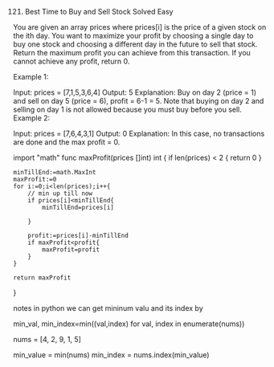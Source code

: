 

121. Best Time to Buy and Sell Stock
Solved
Easy

You are given an array prices where prices[i] is the price of a given stock on the ith day.
You want to maximize your profit by choosing a single day to buy one stock and choosing a different day in the future to sell that stock.
Return the maximum profit you can achieve from this transaction. If you cannot achieve any profit, return 0.


Example 1:

Input: prices = [7,1,5,3,6,4]
Output: 5
Explanation: Buy on day 2 (price = 1) and sell on day 5 (price = 6), profit = 6-1 = 5.
Note that buying on day 2 and selling on day 1 is not allowed because you must buy before you sell.
Example 2:

Input: prices = [7,6,4,3,1]
Output: 0
Explanation: In this case, no transactions are done and the max profit = 0.


import "math"
func maxProfit(prices []int) int {
if len(prices) < 2 {
		return 0 
	}

    minTillEnd:=math.MaxInt
    maxProfit:=0
    for i:=0;i<len(prices);i++{
        // min up till now
        if prices[i]<minTillEnd{
            minTillEnd=prices[i]
            
        }

        profit:=prices[i]-minTillEnd
        if maxProfit<profit{
            maxProfit=profit
        }
    }
    
    return maxProfit
}




notes in python we can get mininum valu and its index by

min_val, min_index=min((val,index) for val, index in enumerate(nums))

nums = [4, 2, 9, 1, 5]

min_value = min(nums)
min_index = nums.index(min_value)